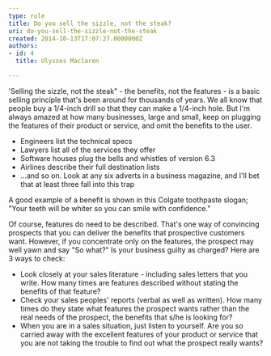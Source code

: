 ```yaml
---
type: rule
title: Do you sell the sizzle, not the steak?
uri: do-you-sell-the-sizzle-not-the-steak
created: 2014-10-13T17:07:27.0000000Z
authors:
- id: 4
  title: Ulysses Maclaren

---
```


'Selling the sizzle, not the steak" - the benefits, not the features - is a basic selling principle that's been around for thousands of years. We all know that people buy a 1/4-inch drill so that they can make a 1/4-inch hole. But I'm always amazed at how many businesses, large and small, keep on plugging the features of their product or service, and omit the benefits to the user.

- Engineers list the technical specs
- Lawyers list all of the services they offer
- Software houses plug the bells and whistles of version 6.3
- Airlines describe their full destination lists
- ...and so on. Look at any six adverts in a business magazine, and I'll bet that at least three fall into this trap

 
A good example of a benefit is shown in this Colgate toothpaste slogan; "Your teeth will be whiter so you can smile with confidence."

Of course, features do need to be described. That's one way of convincing prospects that you can deliver the benefits that prospective customers want. However, if you concentrate only on the features, the prospect may well yawn and say "So what?" Is your business guilty as charged? Here are​ 3 ways to check:

- Look closely at your sales literature - including sales letters that you write. How many times are features described without stating the benefits of that feature?
- Check your sales peoples' reports (verbal as well as written). How many times do they state what features the prospect wants rather than the real needs of the prospect, the benefits that s/he is looking for?
- When you are in a sales situation, just listen to yourself. Are you so carried away with the excellent features of your product or service that you are not taking the trouble to find out what the prospect really wants?

